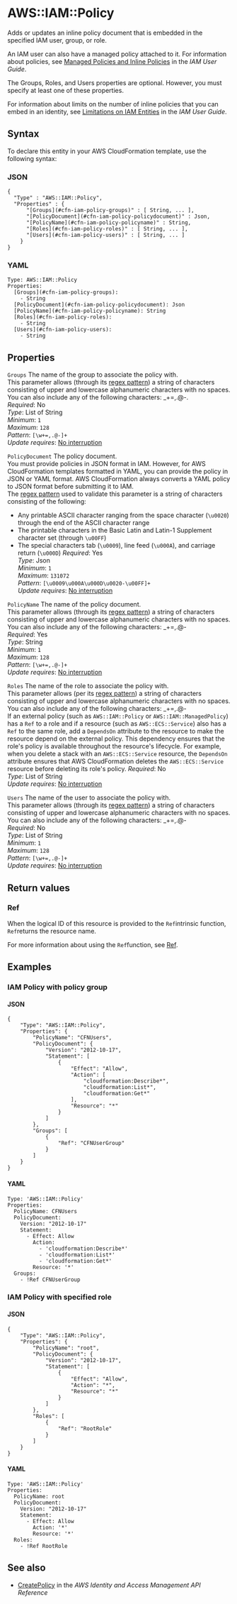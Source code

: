 # AWS::IAM::Policy<a name="aws-resource-iam-policy"></a>

Adds or updates an inline policy document that is embedded in the specified IAM user, group, or role\.

An IAM user can also have a managed policy attached to it\. For information about policies, see [Managed Policies and Inline Policies](https://docs.aws.amazon.com/IAM/latest/UserGuide/policies-managed-vs-inline.html) in the *IAM User Guide*\.

The Groups, Roles, and Users properties are optional\. However, you must specify at least one of these properties\.

For information about limits on the number of inline policies that you can embed in an identity, see [Limitations on IAM Entities](https://docs.aws.amazon.com/IAM/latest/UserGuide/LimitationsOnEntities.html) in the *IAM User Guide*\.

## Syntax<a name="aws-resource-iam-policy-syntax"></a>

To declare this entity in your AWS CloudFormation template, use the following syntax:

### JSON<a name="aws-resource-iam-policy-syntax.json"></a>

```
{
  "Type" : "AWS::IAM::Policy",
  "Properties" : {
      "[Groups](#cfn-iam-policy-groups)" : [ String, ... ],
      "[PolicyDocument](#cfn-iam-policy-policydocument)" : Json,
      "[PolicyName](#cfn-iam-policy-policyname)" : String,
      "[Roles](#cfn-iam-policy-roles)" : [ String, ... ],
      "[Users](#cfn-iam-policy-users)" : [ String, ... ]
    }
}
```

### YAML<a name="aws-resource-iam-policy-syntax.yaml"></a>

```
Type: AWS::IAM::Policy
Properties: 
  [Groups](#cfn-iam-policy-groups): 
    - String
  [PolicyDocument](#cfn-iam-policy-policydocument): Json
  [PolicyName](#cfn-iam-policy-policyname): String
  [Roles](#cfn-iam-policy-roles): 
    - String
  [Users](#cfn-iam-policy-users): 
    - String
```

## Properties<a name="aws-resource-iam-policy-properties"></a>

`Groups`  <a name="cfn-iam-policy-groups"></a>
The name of the group to associate the policy with\.  
This parameter allows \(through its [regex pattern](http://wikipedia.org/wiki/regex)\) a string of characters consisting of upper and lowercase alphanumeric characters with no spaces\. You can also include any of the following characters: \_\+=,\.@\-\.  
*Required*: No  
*Type*: List of String  
*Minimum*: `1`  
*Maximum*: `128`  
*Pattern*: `[\w+=,.@-]+`  
*Update requires*: [No interruption](https://docs.aws.amazon.com/AWSCloudFormation/latest/UserGuide/using-cfn-updating-stacks-update-behaviors.html#update-no-interrupt)

`PolicyDocument`  <a name="cfn-iam-policy-policydocument"></a>
The policy document\.  
You must provide policies in JSON format in IAM\. However, for AWS CloudFormation templates formatted in YAML, you can provide the policy in JSON or YAML format\. AWS CloudFormation always converts a YAML policy to JSON format before submitting it to IAM\.  
The [regex pattern](http://wikipedia.org/wiki/regex) used to validate this parameter is a string of characters consisting of the following:  
+ Any printable ASCII character ranging from the space character \(`\u0020`\) through the end of the ASCII character range
+ The printable characters in the Basic Latin and Latin\-1 Supplement character set \(through `\u00FF`\)
+ The special characters tab \(`\u0009`\), line feed \(`\u000A`\), and carriage return \(`\u000D`\)
*Required*: Yes  
*Type*: Json  
*Minimum*: `1`  
*Maximum*: `131072`  
*Pattern*: `[\u0009\u000A\u000D\u0020-\u00FF]+`  
*Update requires*: [No interruption](https://docs.aws.amazon.com/AWSCloudFormation/latest/UserGuide/using-cfn-updating-stacks-update-behaviors.html#update-no-interrupt)

`PolicyName`  <a name="cfn-iam-policy-policyname"></a>
The name of the policy document\.  
This parameter allows \(through its [regex pattern](http://wikipedia.org/wiki/regex)\) a string of characters consisting of upper and lowercase alphanumeric characters with no spaces\. You can also include any of the following characters: \_\+=,\.@\-  
*Required*: Yes  
*Type*: String  
*Minimum*: `1`  
*Maximum*: `128`  
*Pattern*: `[\w+=,.@-]+`  
*Update requires*: [No interruption](https://docs.aws.amazon.com/AWSCloudFormation/latest/UserGuide/using-cfn-updating-stacks-update-behaviors.html#update-no-interrupt)

`Roles`  <a name="cfn-iam-policy-roles"></a>
The name of the role to associate the policy with\.  
This parameter allows \(per its [regex pattern](http://wikipedia.org/wiki/regex)\) a string of characters consisting of upper and lowercase alphanumeric characters with no spaces\. You can also include any of the following characters: \_\+=,\.@\-  
If an external policy \(such as `AWS::IAM::Policy` or `AWS::IAM::ManagedPolicy`\) has a `Ref` to a role and if a resource \(such as `AWS::ECS::Service`\) also has a `Ref` to the same role, add a `DependsOn` attribute to the resource to make the resource depend on the external policy\. This dependency ensures that the role's policy is available throughout the resource's lifecycle\. For example, when you delete a stack with an `AWS::ECS::Service` resource, the `DependsOn` attribute ensures that AWS CloudFormation deletes the `AWS::ECS::Service` resource before deleting its role's policy\.
*Required*: No  
*Type*: List of String  
*Update requires*: [No interruption](https://docs.aws.amazon.com/AWSCloudFormation/latest/UserGuide/using-cfn-updating-stacks-update-behaviors.html#update-no-interrupt)

`Users`  <a name="cfn-iam-policy-users"></a>
The name of the user to associate the policy with\.  
This parameter allows \(through its [regex pattern](http://wikipedia.org/wiki/regex)\) a string of characters consisting of upper and lowercase alphanumeric characters with no spaces\. You can also include any of the following characters: \_\+=,\.@\-  
*Required*: No  
*Type*: List of String  
*Minimum*: `1`  
*Maximum*: `128`  
*Pattern*: `[\w+=,.@-]+`  
*Update requires*: [No interruption](https://docs.aws.amazon.com/AWSCloudFormation/latest/UserGuide/using-cfn-updating-stacks-update-behaviors.html#update-no-interrupt)

## Return values<a name="aws-resource-iam-policy-return-values"></a>

### Ref<a name="aws-resource-iam-policy-return-values-ref"></a>

When the logical ID of this resource is provided to the `Ref`intrinsic function, `Ref`returns the resource name\.

For more information about using the `Ref`function, see [Ref](https://docs.aws.amazon.com/AWSCloudFormation/latest/UserGuide/intrinsic-function-reference-ref.html)\.

## Examples<a name="aws-resource-iam-policy--examples"></a>



### IAM Policy with policy group<a name="aws-resource-iam-policy--examples--_Policy_with_policy_group"></a>

#### JSON<a name="aws-resource-iam-policy--examples--_Policy_with_policy_group--json"></a>

```
{
    "Type": "AWS::IAM::Policy",
    "Properties": {
        "PolicyName": "CFNUsers",
        "PolicyDocument": {
            "Version": "2012-10-17",
            "Statement": [
                {
                    "Effect": "Allow",
                    "Action": [
                        "cloudformation:Describe*",
                        "cloudformation:List*",
                        "cloudformation:Get*"
                    ],
                    "Resource": "*"
                }
            ]
        },
        "Groups": [
            {
                "Ref": "CFNUserGroup"
            }
        ]
    }
}
```

#### YAML<a name="aws-resource-iam-policy--examples--_Policy_with_policy_group--yaml"></a>

```
Type: 'AWS::IAM::Policy'
Properties:
  PolicyName: CFNUsers
  PolicyDocument:
    Version: "2012-10-17"
    Statement:
      - Effect: Allow
        Action:
          - 'cloudformation:Describe*'
          - 'cloudformation:List*'
          - 'cloudformation:Get*'
        Resource: '*'
  Groups:
    - !Ref CFNUserGroup
```

### IAM Policy with specified role<a name="aws-resource-iam-policy--examples--_Policy_with_specified_role"></a>

#### JSON<a name="aws-resource-iam-policy--examples--_Policy_with_specified_role--json"></a>

```
{
    "Type": "AWS::IAM::Policy",
    "Properties": {
        "PolicyName": "root",
        "PolicyDocument": {
            "Version": "2012-10-17",
            "Statement": [
                {
                    "Effect": "Allow",
                    "Action": "*",
                    "Resource": "*"
                }
            ]
        },
        "Roles": [
            {
                "Ref": "RootRole"
            }
        ]
    }
}
```

#### YAML<a name="aws-resource-iam-policy--examples--_Policy_with_specified_role--yaml"></a>

```
Type: 'AWS::IAM::Policy'
Properties:
  PolicyName: root
  PolicyDocument:
    Version: "2012-10-17"
    Statement:
      - Effect: Allow
        Action: '*'
        Resource: '*'
  Roles:
    - !Ref RootRole
```

## See also<a name="aws-resource-iam-policy--seealso"></a>
+  [CreatePolicy](https://docs.aws.amazon.com/IAM/latest/APIReference/API_CreatePolicy.html) in the *AWS Identity and Access Management API Reference* 

